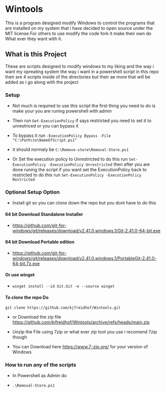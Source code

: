 # Wintools
This is a program designed modify Windows to control the programs that are installed on my system that i have decided to open source under the MIT license For others to use modify the code fork it make their own do What ever they want with it.

## What is this Project 
  These are scripts designed to modify windows to my liking and the way i want my opreating system the way i want in a powershell script in this repo their are 4 scripts inside of the directories but their ae more that will be added as i go along with the project   

### Setup 
-   Not much is required to use this script the first thing you need to do is
make your you are runing powershell with admin

- Then run `Get-ExecutionPolicy` if says restricted you need to set it to unrestriced or you can bypass it 

- To bypass it run `-ExecutionPolicy Bypass -File "C:\Path\to\NameOfScript.ps1"`

- it should normaly be `C:\Remove-store\Removal-Store.ps1`

- Or Set the execution policy to Unrestricted to do this run `Set-ExecutionPolicy -ExecutionPolicy Unrestricted` then after you are done runing the script if you want set the ExecutionPolicy back to restricted to do this run `Set-ExecutionPolicy -ExecutionPolicy Restricted`

### Optional Setup Option 

- Install git so you can clone down the repo but you dont
 have to do this 

 #### 64 bit Download Standalone Installer 
 - https://github.com/git-for-windows/git/releases/download/v2.41.0.windows.1/Git-2.41.0-64-bit.exe

#### 64 bit Download Portable edition 
 - https://github.com/git-for-windows/git/releases/download/v2.41.0.windows.1/PortableGit-2.41.0-64-bit.7z.exe

#### Or use winget 
 - `winget install --id Git.Git -e --source winget`

#### To clone the repo Do 

```
git clone https://github.com/kjfreidhof/Wintools.git
```

- or Download the zip file https://github.com/kjfreidhof/Wintools/archive/refs/heads/main.zip

- Unzip the File using 7zip or what ever zip tool you use i recomend 7zip though

- You can Download here https://www.7-zip.org/ for your version of Windows 

### How to run any of the scripts

- In Powershell as Admin do 

- ```
  .\Removal-Store.ps1 
  ```
